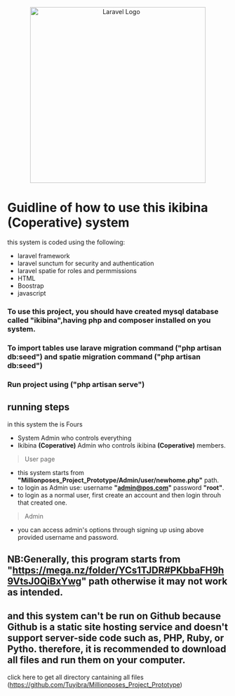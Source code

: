 <p align="center"><a href="https://laravel.com" target="_blank"><img src="https://raw.githubusercontent.com/laravel/art/master/logo-lockup/5%20SVG/2%20CMYK/1%20Full%20Color/laravel-logolockup-cmyk-red.svg" width="400" alt="Laravel Logo"></a></p>

# Guidline of how to use this ikibina **(Coperative)** system
this system is coded using the following:
* laravel framework
* laravel sunctum for security and authentication
* laravel spatie for roles and permmissions
* HTML 
* Boostrap
* javascript

### To use this project, you should have created mysql database called **"ikibina"**,having php and composer installed on you system. 
### To import tables use larave migration command **("php artisan db:seed")**  and spatie migration command **("php artisan db:seed")** 
### Run project using  **("php artisan serve")** 

## running steps
in this system the is Fours
* System Admin who controls everything
* Ikibina **(Coperative)** Admin who controls ikibina **(Coperative)** members.
> User page
 * this system  starts from  **"Millionposes_Project_Prototype/Admin/user/newhome.php"** path.
 * to login as Admin use: username **"admin@pos.com"**  password **"root"**.
 * to login as a normal user, first create an account and then login throuh that created one.
> Admin
 * you can access admin's options through signing up using above provided username and password.
 
## NB:Generally, this program starts from **"https://mega.nz/folder/YCs1TJDR#PKbbaFH9h9VtsJ0QiBxYwg"** path otherwise it may not work as intended.

## and this system can't be run on Github because Github is a static site hosting service and doesn't support server-side code such as, PHP, Ruby, or Pytho. therefore, it is recommended to download all files and run them on your computer.


click here to get all directory cantaining all files
(https://github.com/Tuyibra/Millionposes_Project_Prototype)
